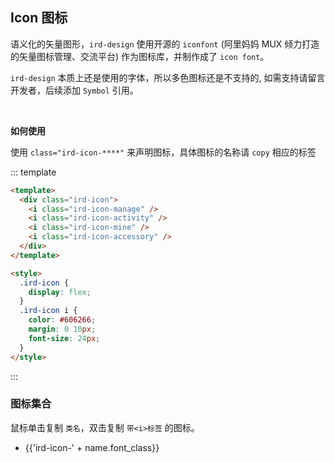 ## Icon 图标

语义化的矢量图形，`ird-design` 使用开源的 `iconfont` (阿里妈妈 MUX 倾力打造的矢量图标管理、交流平台) 作为图标库，并制作成了 `icon font`。

`ird-design` 本质上还是使用的字体，所以多色图标还是不支持的, 如需支持请留言开发者，后续添加 `Symbol` 引用。

<br/>

**如何使用**

使用 `class="ird-icon-****"` 来声明图标，具体图标的名称请 `copy` 相应的标签

::: template

```html
<template>
  <div class="ird-icon">
    <i class="ird-icon-manage" />
    <i class="ird-icon-activity" />
    <i class="ird-icon-mine" />
    <i class="ird-icon-accessory" />
  </div>
</template>

<style>
  .ird-icon {
    display: flex;
  }
  .ird-icon i {
    color: #606266;
    margin: 0 10px;
    font-size: 24px;
  }
</style>
```

:::

### 图标集合

鼠标单击复制 `类名`，双击复制 `带<i>标签` 的图标。

<ul class="icon-list">
  <li v-for="name in $icon" :key="name.font_class" @click="copy($event, `ird-icon-${name.font_class}`)" @dblclick="copy($event, `<i class='ird-icon-${name.font_class}' />`)" >
    <span>
      <i :class="'ird-icon-' + name.font_class"></i>
      <span class="icon-name">{{'ird-icon-' + name.font_class}}</span>
    </span>
  </li>
</ul>
